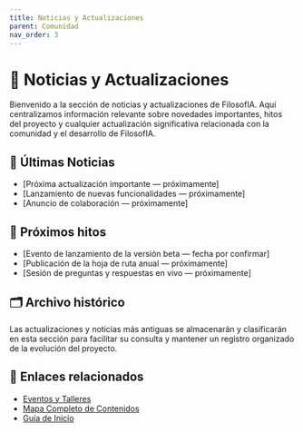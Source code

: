 ```yaml
---
title: Noticias y Actualizaciones
parent: Comunidad
nav_order: 3
---
```


# 📝 Noticias y Actualizaciones

Bienvenido a la sección de noticias y actualizaciones de FilosofIA. Aquí centralizamos información relevante sobre novedades importantes, hitos del proyecto y cualquier actualización significativa relacionada con la comunidad y el desarrollo de FilosofIA.

## 📢 Últimas Noticias

- [Próxima actualización importante — próximamente]
- [Lanzamiento de nuevas funcionalidades — próximamente]
- [Anuncio de colaboración — próximamente]

## 📅 Próximos hitos

- [Evento de lanzamiento de la versión beta — fecha por confirmar]
- [Publicación de la hoja de ruta anual — próximamente]
- [Sesión de preguntas y respuestas en vivo — próximamente]

## 🗂️ Archivo histórico

Las actualizaciones y noticias más antiguas se almacenarán y clasificarán en esta sección para facilitar su consulta y mantener un registro organizado de la evolución del proyecto.

## 🔗 Enlaces relacionados

- [Eventos y Talleres](./Eventos-Talleres.md)
- [Mapa Completo de Contenidos](../Mapa-Completo-de-Contenidos.md)
- [Guía de Inicio](../Guia-de-Inicio.md)